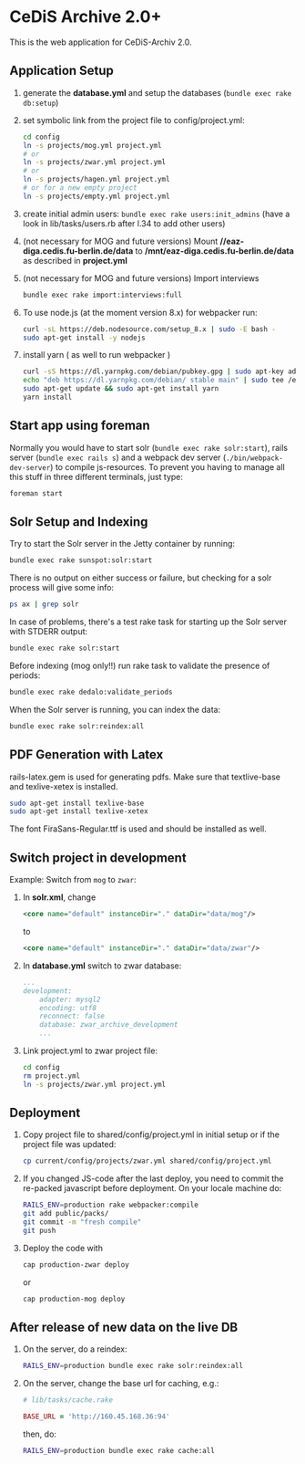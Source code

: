 # CeDiS Archive 2.0+

This is the web application for CeDiS-Archiv 2.0.

## Application Setup

1. generate the **database.yml** and setup the databases (`bundle exec rake db:setup`)

2. set symbolic link from the project file to config/project.yml:

    ```bash
    cd config
    ln -s projects/mog.yml project.yml
    # or
    ln -s projects/zwar.yml project.yml
    # or
    ln -s projects/hagen.yml project.yml
    # or for a new empty project
    ln -s projects/empty.yml project.yml
    ```

3. create initial admin users: `bundle exec rake users:init_admins`
   (have a look in lib/tasks/users.rb after l.34 to add other users)

4. (not necessary for MOG and future versions) Mount **//eaz-diga.cedis.fu-berlin.de/data** to **/mnt/eaz-diga.cedis.fu-berlin.de/data** as described in **project.yml**

5. (not necessary for MOG and future versions) Import interviews 
    ```bash
    bundle exec rake import:interviews:full
    ```
6. To use node.js (at the moment version 8.x) for webpacker run:

    ```bash
    curl -sL https://deb.nodesource.com/setup_8.x | sudo -E bash -
    sudo apt-get install -y nodejs
    ```
    
7. install yarn ( as well to run webpacker )

    ```bash
    curl -sS https://dl.yarnpkg.com/debian/pubkey.gpg | sudo apt-key add -
    echo "deb https://dl.yarnpkg.com/debian/ stable main" | sudo tee /etc/apt/sources.list.d/yarn.list
    sudo apt-get update && sudo apt-get install yarn
    yarn install
    ```
    
## Start app using foreman

Normally you would have to start solr (`bundle exec rake solr:start`), rails server (`bundle exec rails s`) and a webpack dev server (`./bin/webpack-dev-server`) to compile js-resources.
To prevent you having to manage all this stuff in three different terminals, just type:

```bash
foreman start
```

## Solr Setup and Indexing

Try to start the Solr server in the Jetty container by running:

```bash
bundle exec rake sunspot:solr:start
```

There is no output on either success or failure, but checking for a solr process will give some info:

```bash
ps ax | grep solr
```

In case of problems, there's a test rake task for starting up the Solr server with STDERR output:

```bash
bundle exec rake solr:start
```

Before indexing (mog only!!) run rake task to validate the presence of periods:

```bash
bundle exec rake dedalo:validate_periods
```

When the Solr server is running, you can index the data:

```bash
bundle exec rake solr:reindex:all
```

## PDF Generation with Latex
rails-latex.gem is used for generating pdfs.
Make sure that textlive-base and texlive-xetex is installed.
```bash
sudo apt-get install texlive-base
sudo apt-get install texlive-xetex 
``` 
The font FiraSans-Regular.ttf is used and should be installed as well. 



## Switch project in development

Example: Switch from `mog` to `zwar`:

1. In **solr.xml**, change

    ```xml
    <core name="default" instanceDir="." dataDir="data/mog"/>
    ```
    
    to
    
    ```xml
    <core name="default" instanceDir="." dataDir="data/zwar"/>
    ```
    
2. In **database.yml** switch to zwar database:
    
    ```yml
    ...
    development:
        adapter: mysql2
        encoding: utf8
        reconnect: false
        database: zwar_archive_development
        ...
    ```

3. Link project.yml to zwar project file:

    ```bash
    cd config
    rm project.yml
    ln -s projects/zwar.yml project.yml
    ```

## Deployment

1. Copy project file to shared/config/project.yml in initial setup or if the project file was updated:

    ```bash
    cp current/config/projects/zwar.yml shared/config/project.yml
    ```

2. If you changed JS-code after the last deploy, you need to commit the re-packed javascript before deployment. On your locale machine do:

    ```bash
    RAILS_ENV=production rake webpacker:compile
    git add public/packs/
    git commit -m "fresh compile"
    git push
    ```

3. Deploy the code with
    ```bash
    cap production-zwar deploy
    ```
    or
    ```bash
    cap production-mog deploy
    ```

## After release of new data on the live DB

1. On the server, do a reindex:

    ```bash
    RAILS_ENV=production bundle exec rake solr:reindex:all
    ```

2. On the server, change the base url for caching, e.g.:

    ```ruby
    # lib/tasks/cache.rake
    
    BASE_URL = 'http://160.45.168.36:94'
    ```
    then, do:

    ```bash
    RAILS_ENV=production bundle exec rake cache:all
    ```
